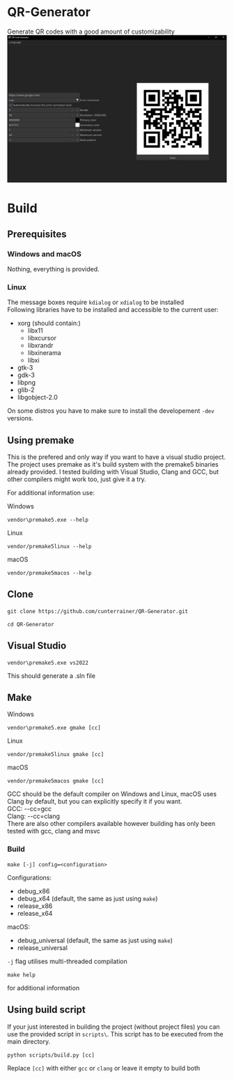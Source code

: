 # QR-Generator
Generate QR codes with a good amount of customizability
![image info](./docs/preview.PNG)

# Build
## Prerequisites
### Windows and macOS
Nothing, everything is provided.
### Linux
The message boxes require `kdialog` or `xdialog` to be installed  
Following libraries have to be installed and accessible to the current user:
- xorg (should contain:)
  - libx11
  - libxcursor
  - libxrandr
  - libxinerama
  - libxi
- gtk-3
- gdk-3
- libpng
- glib-2
- libgobject-2.0

On some distros you have to make sure to install the developement `-dev` versions.

## Using premake
This is the prefered and only way if you want to have a visual studio project. The project uses premake as it's build system with the premake5 binaries already provided. I tested building with Visual Studio, Clang and GCC, but other compilers might work too, just give it a try.

For additional information use:

Windows
```
vendor\premake5.exe --help
```

Linux
```
vendor/premake5linux --help
```

macOS
```
vendor/premake5macos --help
```

## Clone

```
git clone https://github.com/cunterrainer/QR-Generator.git
```
```
cd QR-Generator
```

## Visual Studio

```
vendor\premake5.exe vs2022
```
This should generate a .sln file

## Make

Windows
```
vendor\premake5.exe gmake [cc]
```

Linux
```
vendor/premake5linux gmake [cc]
```

macOS
```
vendor/premake5macos gmake [cc]
```

GCC should be the default compiler on Windows and Linux, macOS uses Clang by default, but you can explicitly specify it if you want.  
GCC:   --cc=gcc  
Clang: --cc=clang  
There are also other compilers available however building has only been tested with gcc, clang and msvc

### Build

```
make [-j] config=<configuration>
```
Configurations:
 - debug_x86
 - debug_x64 (default, the same as just using `make`)
 - release_x86
 - release_x64

macOS:
 - debug_universal (default, the same as just using `make`)
 - release_universal

`-j` flag utilises multi-threaded compilation

```
make help
```
for additional information

## Using build script
If your just interested in building the project (without project files) you can use the provided script in `scripts\`. This script has to be executed from the main directory.
```
python scripts/build.py [cc]
```
Replace `[cc]` with either `gcc` or `clang` or leave it empty to build both
